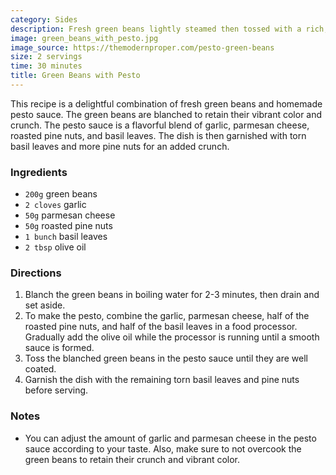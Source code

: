 ```yaml
---
category: Sides
description: Fresh green beans lightly steamed then tossed with a rich, homemade basil pesto sauce, garnished with torn basil leaves and toasted pine nuts. A simple yet flavorful side dish.
image: green_beans_with_pesto.jpg
image_source: https://themodernproper.com/pesto-green-beans
size: 2 servings
time: 30 minutes
title: Green Beans with Pesto
---
```

This recipe is a delightful combination of fresh green beans and homemade pesto sauce. The green beans are blanched to retain their vibrant color and crunch. The pesto sauce is a flavorful blend of garlic, parmesan cheese, roasted pine nuts, and basil leaves. The dish is then garnished with torn basil leaves and more pine nuts for an added crunch.

### Ingredients

* `200g` green beans
* `2 cloves` garlic
* `50g` parmesan cheese
* `50g` roasted pine nuts
* `1 bunch` basil leaves
* `2 tbsp` olive oil

### Directions

1. Blanch the green beans in boiling water for 2-3 minutes, then drain and set aside.
2. To make the pesto, combine the garlic, parmesan cheese, half of the roasted pine nuts, and half of the basil leaves in a food processor. Gradually add the olive oil while the processor is running until a smooth sauce is formed.
3. Toss the blanched green beans in the pesto sauce until they are well coated.
4. Garnish the dish with the remaining torn basil leaves and pine nuts before serving.

### Notes

- You can adjust the amount of garlic and parmesan cheese in the pesto sauce according to your taste. Also, make sure to not overcook the green beans to retain their crunch and vibrant color.
